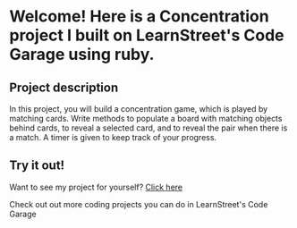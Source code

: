 
Welcome! Here is a Concentration project I built on LearnStreet's Code Garage using ruby.
===============================================================================================================

Project description
-------------------------

In this project, you will build a concentration game, which is played by matching cards. Write methods to populate a board with matching objects behind cards, to reveal a selected card, and to reveal the pair when there is a match. A timer is given to keep track of your progress.

Try it out!
--------------

Want to see my project for yourself? [Click here](http://www.learnstreet.com//profile/52b0ae3076b99c0379003557?page_name=project)

Check out out more coding projects you can do in LearnStreet's Code Garage
		
